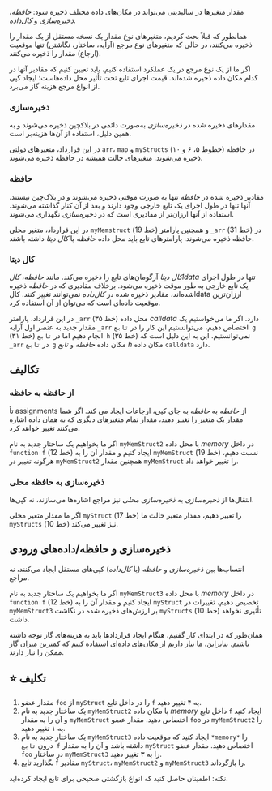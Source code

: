 مقدار متغیرها در سالیدیتی می‌تواند در مکان‌های داده مختلف ذخیره شود: _حافظه_، _ذخیره‌سازی_ و _کال‌داده_.

همانطور که قبلاً بحث کردیم، متغیرهای نوع مقدار یک نسخه مستقل از یک مقدار را ذخیره می‌کنند، در حالی که متغیرهای نوع مرجع (آرایه، ساختار، نگاشتن) تنها موقعیت (ارجاع) مقدار را ذخیره می‌کنند.

اگر ما از یک نوع مرجع در یک عملکرد استفاده کنیم، باید تعیین کنیم که مقادیر آنها در کدام مکان داده ذخیره شده‌اند. قیمت اجرای تابع تحت تأثیر محل داده‌هاست؛ ایجاد کپی از انواع مرجع هزینه گاز می‌برد.

### ذخیره‌سازی

مقدارهای ذخیره شده در _ذخیره‌سازی_ به‌صورت دائمی در بلاکچین ذخیره می‌شوند و به همین دلیل، استفاده از آن‌ها هزینه‌بر است.

در این قرارداد، متغیرهای دولتی `arr`، `map` و `myStructs` (خطوط ۵، ۶ و ۱۰) در حافظه ذخیره می‌شوند. متغیرهای حالت همیشه در حافظه ذخیره می‌شوند.

### حافظه

مقادیر ذخیره شده در _حافظه_ تنها به صورت موقتی ذخیره می‌شوند و در بلاک‌چین نیستند. آنها تنها در طول اجرای یک تابع خارجی وجود دارند و بعد از آن کنار گذاشته می‌شوند. استفاده از آنها ارزان‌تر از مقادیری است که در _ذخیره‌سازی_ نگهداری می‌شوند.

در این قرارداد، متغیر محلی `myMemstruct` (خط 19) و همچنین پارامتر `_arr` (خط 31) در حافظه ذخیره می‌شوند. پارامترهای تابع باید محل داده _حافظه_ یا _کال دیتا_ داشته باشند.

### کال دیتا

_کال دیتا_ آرگومان‌های تابع را ذخیره می‌کند. مانند _حافظه_، _کالldata_ تنها در طول اجرای یک تابع خارجی به طور موقت ذخیره می‌شود. برخلاف مقادیری که در _حافظه_ ذخیره شده‌اند، مقادیر ذخیره شده در _کال‌داده_ نمی‌توانند تغییر کنند. کالldata ارزان‌ترین موقعیت داده‌ای است که می‌توان از آن استفاده کرد.

در این قرارداد، پارامتر `_arr` (خط ۳۵) محل داده _calldata_ دارد. اگر ما می‌خواستیم یک مقدار جدید به عنصر اول آرایه `_arr` اختصاص دهیم، می‌توانستیم این کار را در `تابع g` (خط ۳۱) انجام دهیم اما در `تابع h` (خط ۳۵) نمی‌توانستیم. این به این دلیل است که `_arr` در `تابع g` مکان داده _حافظه_ و _تابع h_ مکان داده `calldata` دارد.

## تکالیف

### از حافظه به حافظه

تأ assignments از _حافظه_ به _حافظه_ به جای کپی، ارجاعات ایجاد می کند. اگر شما مقدار یک متغیر را تغییر دهید، مقدار تمام متغیرهای دیگری که به همان داده اشاره می‌کنند تغییر خواهد کرد.

اگر ما بخواهیم یک ساختار جدید به نام `myMemStruct2` با محل داده _memory_ در داخل `function f` (خط 12) ایجاد کنیم و مقدار آن را به `myMemStruct` (خط 19) نسبت دهیم، هرگونه تغییر در `myMemStruct2` همچنین مقدار `myMemStruct` را تغییر خواهد داد.

### ذخیره‌سازی به حافظه محلی

انتقال‌ها از _ذخیره‌سازی_ به _ذخیره‌سازی محلی_ نیز مراجع اشاره‌ها می‌سازند، نه کپی‌ها.

اگر ما مقدار متغیر محلی `myStruct` (خط 17) را تغییر دهیم، مقدار متغیر حالت ما `myStructs` (خط 10) نیز تغییر می‌کند.

## ذخیره‌سازی و حافظه/داده‌های ورودی

انتساب‌ها بین _ذخیره‌سازی_ و _حافظه_ (یا _کال‌داده_) کپی‌های مستقل ایجاد می‌کنند، نه مراجع.

اگر ما بخواهیم یک ساختار جدید به نام `myMemStruct3` با محل داده _memory_ در داخل `function f` (خط 12) ایجاد کنیم و مقدار آن را به `myStruct` تخصیص دهیم، تغییرات در `myMemStruct3` بر ارزش‌های ذخیره شده در نگاشت `myStructs` (خط 10) تأثیری نخواهد داشت.

همان‌طور که در ابتدای کار گفتیم، هنگام ایجاد قراردادها باید به هزینه‌های گاز توجه داشته باشیم. بنابراین، ما نیاز داریم از مکان‌های داده‌ای استفاده کنیم که کمترین میزان گاز ممکن را نیاز دارند.

## ⭐️ تکلیف

1. مقدار عضو `foo` از `myStruct` را در داخل تابع `f` به ۴ تغییر دهید.
2. یک ساختار جدید به نام `myMemStruct2` با مکان داده _memory_ داخل تابع `f` ایجاد کنید و آن را به مقدار `myMemStruct` اختصاص دهید. مقدار عضو `foo` در `myMemStruct2` را به ۱ تغییر دهید.
3. یک ساختار جدید به نام `myMemStruct3` ایجاد کنید که موقعیت داده `*memory*` را درون `تابع f` داشته باشد و آن را به مقدار `myStruct` اختصاص دهید. مقدار عضو `foo` در ساختار `myMemStruct3` را به ۳ تغییر دهید.
4. بگذارید تابع f مقادیر `myStruct`، `myMemStruct2` و `myMemStruct3` را بازگرداند.

نکته: اطمینان حاصل کنید که انواع بازگشتی صحیحی برای تابع ایجاد کرده‌اید.